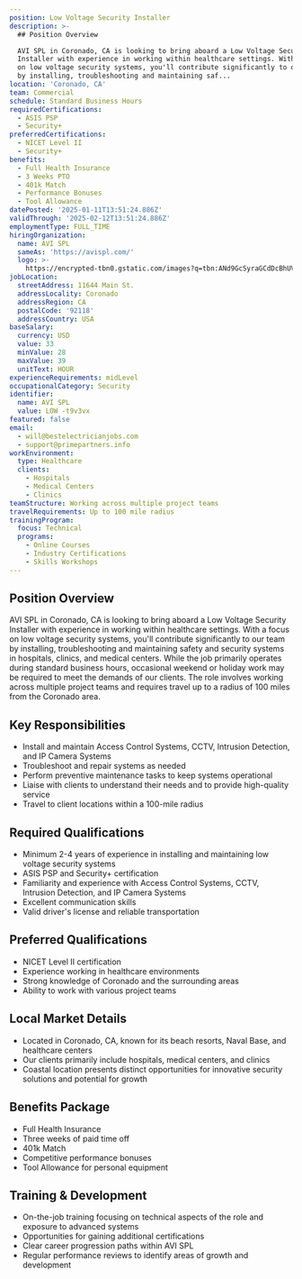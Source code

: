 ```yaml
---
position: Low Voltage Security Installer
description: >-
  ## Position Overview

  AVI SPL in Coronado, CA is looking to bring aboard a Low Voltage Security
  Installer with experience in working within healthcare settings. With a focus
  on low voltage security systems, you'll contribute significantly to our team
  by installing, troubleshooting and maintaining saf...
location: 'Coronado, CA'
team: Commercial
schedule: Standard Business Hours
requiredCertifications:
  - ASIS PSP
  - Security+
preferredCertifications:
  - NICET Level II
  - Security+
benefits:
  - Full Health Insurance
  - 3 Weeks PTO
  - 401k Match
  - Performance Bonuses
  - Tool Allowance
datePosted: '2025-01-11T13:51:24.886Z'
validThrough: '2025-02-12T13:51:24.886Z'
employmentType: FULL_TIME
hiringOrganization:
  name: AVI SPL
  sameAs: 'https://avispl.com/'
  logo: >-
    https://encrypted-tbn0.gstatic.com/images?q=tbn:ANd9GcSyraGCdDcBhUVCLjb9MI2McsVysMD7wjYlIQ&s
jobLocation:
  streetAddress: 11644 Main St.
  addressLocality: Coronado
  addressRegion: CA
  postalCode: '92118'
  addressCountry: USA
baseSalary:
  currency: USD
  value: 33
  minValue: 28
  maxValue: 39
  unitText: HOUR
experienceRequirements: midLevel
occupationalCategory: Security
identifier:
  name: AVI SPL
  value: LOW -t9v3vx
featured: false
email:
  - will@bestelectricianjobs.com
  - support@primepartners.info
workEnvironment:
  type: Healthcare
  clients:
    - Hospitals
    - Medical Centers
    - Clinics
teamStructure: Working across multiple project teams
travelRequirements: Up to 100 mile radius
trainingProgram:
  focus: Technical
  programs:
    - Online Courses
    - Industry Certifications
    - Skills Workshops
---
```




## Position Overview
AVI SPL in Coronado, CA is looking to bring aboard a Low Voltage Security Installer with experience in working within healthcare settings. With a focus on low voltage security systems, you'll contribute significantly to our team by installing, troubleshooting and maintaining safety and security systems in hospitals, clinics, and medical centers. While the job primarily operates during standard business hours, occasional weekend or holiday work may be required to meet the demands of our clients. The role involves working across multiple project teams and requires travel up to a radius of 100 miles from the Coronado area.

## Key Responsibilities
- Install and maintain Access Control Systems, CCTV, Intrusion Detection, and IP Camera Systems
- Troubleshoot and repair systems as needed
- Perform preventive maintenance tasks to keep systems operational
- Liaise with clients to understand their needs and to provide high-quality service
- Travel to client locations within a 100-mile radius

## Required Qualifications
- Minimum 2-4 years of experience in installing and maintaining low voltage security systems
- ASIS PSP and Security+ certification
- Familiarity and experience with Access Control Systems, CCTV, Intrusion Detection, and IP Camera Systems
- Excellent communication skills
- Valid driver's license and reliable transportation

## Preferred Qualifications
- NICET Level II certification
- Experience working in healthcare environments
- Strong knowledge of Coronado and the surrounding areas
- Ability to work with various project teams

## Local Market Details
- Located in Coronado, CA, known for its beach resorts, Naval Base, and healthcare centers
- Our clients primarily include hospitals, medical centers, and clinics
- Coastal location presents distinct opportunities for innovative security solutions and potential for growth

## Benefits Package
- Full Health Insurance
- Three weeks of paid time off
- 401k Match
- Competitive performance bonuses
- Tool Allowance for personal equipment

## Training & Development
- On-the-job training focusing on technical aspects of the role and exposure to advanced systems
- Opportunities for gaining additional certifications
- Clear career progression paths within AVI SPL
- Regular performance reviews to identify areas of growth and development
